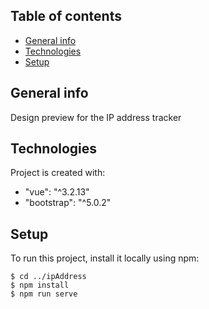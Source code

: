 ## Table of contents
* [General info](#general-info)
* [Technologies](#technologies)
* [Setup](#setup)

## General info
Design preview for the IP address tracker
	
## Technologies
Project is created with:
* "vue": "^3.2.13"
* "bootstrap": "^5.0.2"
	
## Setup
To run this project, install it locally using npm:

```
$ cd ../ipAddress
$ npm install
$ npm run serve
```